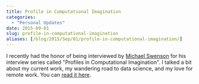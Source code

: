 ```yaml
---
title: Profile in Computational Imagination
categories:
  - "Personal Updates"
date: 2015-09-01
slug: profile-in-computational-imagination
aliases: [/blog/2015/Sep/01/profile-in-computational-imagination/]
---
```


I recently had the honor of being interviewed by [Michael Swenson](http://computationalimagination.com) for his interview series called "Profiles in Computational Imagination". I talked a bit about my current work, my wandering road to data science, and my love for remote work. You can [read it here](http://computationalimagination.com/interview_tim_hopper.php).